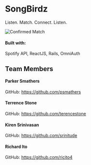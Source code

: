 # SongBirdz

Listen. Match. Connect. Listen.

![](/app/assets/images/8_confirmed_match.png "Confirmed Match")

#### Built with:
Spotify API, ReactJS, Rails, OmniAuth

## Team Members

#### Parker Smathers
GitHub: https://github.com/psmathers

#### Terrence Stone
GitHub: https://github.com/terencestone

#### Kiren Srinivasan
GitHub: https://github.com/srinitude

#### Richard Ito
GitHub: https://github.com/ricito4
